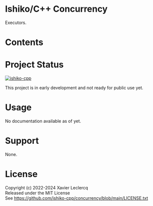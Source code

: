 # Ishiko/C++ Concurrency

Executors.


# Contents


# Project Status

[![ishiko-cpp](https://circleci.com/gh/ishiko-cpp/concurrency.svg?style=shield)](https://circleci.com/gh/ishiko-cpp/concurrency)

This project is in early development and not ready for public use yet. 

# Usage

No documentation available as of yet.

# Support

None.

# License

Copyright (c) 2022-2024 Xavier Leclercq\
Released under the MIT License\
See https://github.com/ishiko-cpp/concurrency/blob/main/LICENSE.txt
